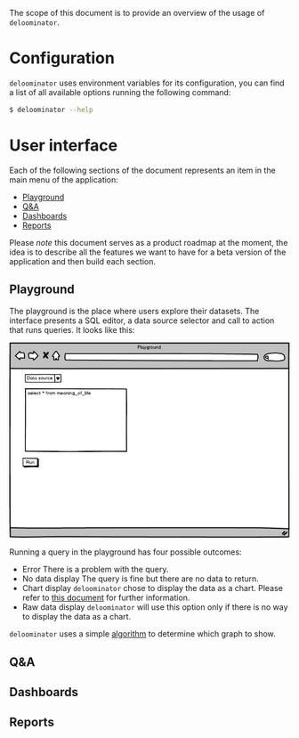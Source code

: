 The scope of this document is to provide an overview of the usage of
`deloominator`.

# Configuration

`deloominator` uses environment variables for its configuration, you can find
a list of all available options running the following command:

```sh
$ deloominator --help
```

# User interface

Each of the following sections of the document represents an item in the main
menu of the application:

- [Playground](#playground)
- [Q&A](#q&a)
- [Dashboards](#dashboards)
- [Reports](#reports)

Please *note* this document serves as a product roadmap at the moment, the
idea is to describe all the features we want to have for a beta version of the
application and then build each section.

## Playground

The playground is the place where users explore their datasets. The interface
presents a SQL editor, a data source selector and  call to action that runs
queries. It looks like this:

![playground mockup](/docs/img/playground.png)

Running a query in the playground has four possible outcomes:

- Error
  There is a problem with the query.
- No data display
  The query is fine but there are no data to return.
- Chart display
  `deloominator` chose to display the data as a chart. Please refer to [this
  document](/docs/charts.md) for further information.
- Raw data display
  `deloominator` will use this option only if there is no way to display the
  data as a chart.

`deloominator` uses a simple [algorithm](/docs/charts.md#algorithm) to
determine which graph to show.

## Q&A

## Dashboards

## Reports
